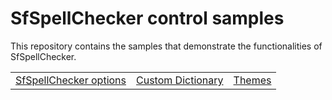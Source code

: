 # SfSpellChecker control samples

This repository contains the samples that demonstrate the functionalities of SfSpellChecker.

<table>
 <tr>    
  <td><a href="Samples/SfSpellChecker">SfSpellChecker options</a></td> 
  <td><a href="Samples/CustomSpellCheck">Custom Dictionary</a></td>  
  <td><a href="Samples/Themes">Themes</a></td>  
 </tr>
</table>
